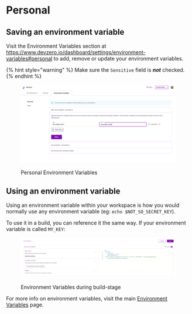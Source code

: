 # Personal

## Saving an environment variable

Visit the Environment Variables section at https://www.devzero.io/dashboard/settings/environment-variables#personal to add, remove or update your environment variables.

{% hint style="warning" %}
Make sure the `Sensitive` field is _**not**_ checked.
{% endhint %}

<figure><img src="../.gitbook/assets/personal-env-var.png" alt=""><figcaption><p>Personal Environment Variables</p></figcaption></figure>

## Using an environment variable

Using an environment variable within your workspace is how you would normally use any environment variable (eg: `echo $NOT_SO_SECRET_KEY`).

To use it in a build, you can reference it the same way. If your environment variable is called `MY_KEY`:

<figure><img src="../.gitbook/assets/env-var-in-build.png" alt=""><figcaption><p>Environment Variables during build-stage</p></figcaption></figure>

For more info on environment variables, visit the main [Environment Variables](env-vars.md) page.
